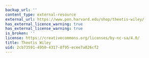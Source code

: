 ```yaml
---
backup_url: ''
content_type: external-resource
external_url: https://www.pon.harvard.edu/shop/theotis-wiley/
has_external_licence_warning: true
has_external_license_warning: true
is_broken: ''
license: https://creativecommons.org/licenses/by-nc-sa/4.0/
title: Theotis Wiley
uid: 2cb73591-4950-4317-8f95-ecee7a826cf2
---
```


